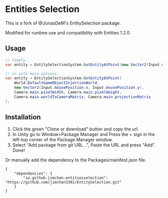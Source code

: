 # Entities Selection

This is a fork of @JonasDeM's EntitySelection package.

Modified for runtime use and compatibility with Entities 1.2.0

## Usage

```csharp
// Simply,
var entity = EntitySelectionSystem.GetEntityAtPoint(new Vector2(Input.mousePosition.x, Input.mousePosition.y), Camera.main);
```

```csharp
// or with more options.
var entity = EntitySelectionSystem.GetEntityAtPoint(
    World.DefaultGameObjectInjectionWorld,
    new Vector2(Input.mousePosition.x, Input.mousePosition.y),
    Camera.main.pixelWidth, Camera.main.pixelHeight,
    Camera.main.worldToCameraMatrix, Camera.main.projectionMatrix
);
```

## Installation

1. Click the green "Clone or download" button and copy the url.
2. In Unity go to Window>Package Manager and Press the + sign in the left-top corner of the Package Manager window.
3. Select "Add package from git URL...", Paste the URL and press "Add".
Done!

Or manually add the dependency to the Packages/manifest.json file.

```
{
    "dependencies": {
        "io.github.jimchan.entitiesselection": "https://github.com/jimchan3301/EntitySelection.git"
    }
}
```